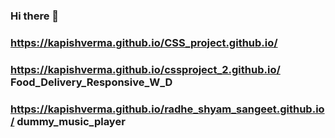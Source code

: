 ### Hi there 👋
### https://kapishverma.github.io/CSS_project.github.io/
### https://kapishverma.github.io/cssproject_2.github.io/ Food_Delivery_Responsive_W_D
###  https://kapishverma.github.io/radhe_shyam_sangeet.github.io/  dummy_music_player
